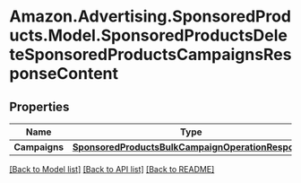 # Amazon.Advertising.SponsoredProducts.Model.SponsoredProductsDeleteSponsoredProductsCampaignsResponseContent

## Properties

Name | Type | Description | Notes
------------ | ------------- | ------------- | -------------
**Campaigns** | [**SponsoredProductsBulkCampaignOperationResponse**](SponsoredProductsBulkCampaignOperationResponse.md) |  | 

[[Back to Model list]](../README.md#documentation-for-models) [[Back to API list]](../README.md#documentation-for-api-endpoints) [[Back to README]](../README.md)


